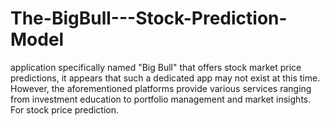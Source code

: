 # The-BigBull---Stock-Prediction-Model
 application specifically named "Big Bull" that offers stock market price predictions, it appears that such a dedicated app may not exist at this time. However, the aforementioned platforms provide various services ranging from investment education to portfolio management and market insights.  For stock price prediction.
